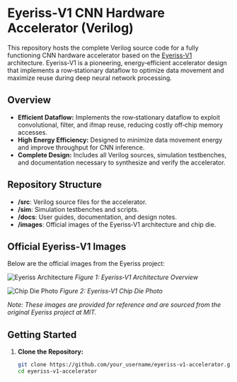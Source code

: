 # Eyeriss‑V1 CNN Hardware Accelerator (Verilog)

This repository hosts the complete Verilog source code for a fully functioning CNN hardware accelerator based on the [Eyeriss‑V1](https://eyeriss.mit.edu/) architecture. Eyeriss‑V1 is a pioneering, energy‑efficient accelerator design that implements a row‑stationary dataflow to optimize data movement and maximize reuse during deep neural network processing.

## Overview

- **Efficient Dataflow:** Implements the row‑stationary dataflow to exploit convolutional, filter, and ifmap reuse, reducing costly off‑chip memory accesses.
- **High Energy Efficiency:** Designed to minimize data movement energy and improve throughput for CNN inference.
- **Complete Design:** Includes all Verilog sources, simulation testbenches, and documentation necessary to synthesize and verify the accelerator.

## Repository Structure

- **/src**: Verilog source files for the accelerator.
- **/sim**: Simulation testbenches and scripts.
- **/docs**: User guides, documentation, and design notes.
- **/images**: Official images of the Eyeriss‑V1 architecture and chip die.

## Official Eyeriss‑V1 Images

Below are the official images from the Eyeriss project:

![Eyeriss Architecture](images/eyeriss_architecture.png)
*Figure 1: Eyeriss‑V1 Architecture Overview*

![Chip Die Photo](images/eyeriss_die_photo.png)
*Figure 2: Eyeriss‑V1 Chip Die Photo*

*Note: These images are provided for reference and are sourced from the original Eyeriss project at MIT.*

## Getting Started

1. **Clone the Repository:**
   ```bash
   git clone https://github.com/your_username/eyeriss-v1-accelerator.git
   cd eyeriss-v1-accelerator
